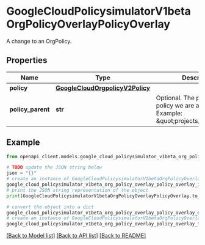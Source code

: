 # GoogleCloudPolicysimulatorV1betaOrgPolicyOverlayPolicyOverlay

A change to an OrgPolicy.

## Properties

Name | Type | Description | Notes
------------ | ------------- | ------------- | -------------
**policy** | [**GoogleCloudOrgpolicyV2Policy**](GoogleCloudOrgpolicyV2Policy.md) |  | [optional] 
**policy_parent** | **str** | Optional. The parent of the policy we are attaching to. Example: \&quot;projects/123456\&quot; | [optional] 

## Example

```python
from openapi_client.models.google_cloud_policysimulator_v1beta_org_policy_overlay_policy_overlay import GoogleCloudPolicysimulatorV1betaOrgPolicyOverlayPolicyOverlay

# TODO update the JSON string below
json = "{}"
# create an instance of GoogleCloudPolicysimulatorV1betaOrgPolicyOverlayPolicyOverlay from a JSON string
google_cloud_policysimulator_v1beta_org_policy_overlay_policy_overlay_instance = GoogleCloudPolicysimulatorV1betaOrgPolicyOverlayPolicyOverlay.from_json(json)
# print the JSON string representation of the object
print(GoogleCloudPolicysimulatorV1betaOrgPolicyOverlayPolicyOverlay.to_json())

# convert the object into a dict
google_cloud_policysimulator_v1beta_org_policy_overlay_policy_overlay_dict = google_cloud_policysimulator_v1beta_org_policy_overlay_policy_overlay_instance.to_dict()
# create an instance of GoogleCloudPolicysimulatorV1betaOrgPolicyOverlayPolicyOverlay from a dict
google_cloud_policysimulator_v1beta_org_policy_overlay_policy_overlay_from_dict = GoogleCloudPolicysimulatorV1betaOrgPolicyOverlayPolicyOverlay.from_dict(google_cloud_policysimulator_v1beta_org_policy_overlay_policy_overlay_dict)
```
[[Back to Model list]](../README.md#documentation-for-models) [[Back to API list]](../README.md#documentation-for-api-endpoints) [[Back to README]](../README.md)


